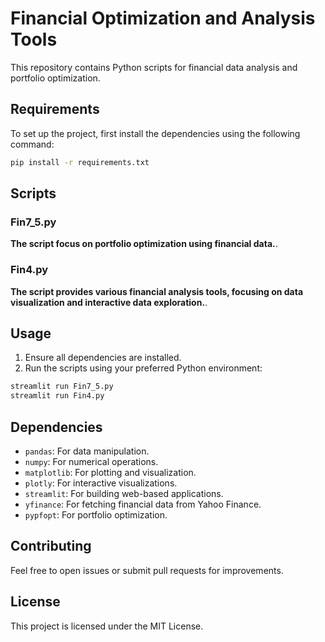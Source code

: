 # Financial Optimization and Analysis Tools

This repository contains Python scripts for financial data analysis and portfolio optimization.

## Requirements

To set up the project, first install the dependencies using the following command:

```bash
pip install -r requirements.txt
```

## Scripts

### Fin7_5.py
**The script focus on portfolio optimization using financial data.**.

### Fin4.py
**The script provides various financial analysis tools, focusing on data visualization and interactive data exploration.**.

## Usage

1. Ensure all dependencies are installed.
2. Run the scripts using your preferred Python environment:

```bash
streamlit run Fin7_5.py
streamlit run Fin4.py
```

## Dependencies

- `pandas`: For data manipulation.
- `numpy`: For numerical operations.
- `matplotlib`: For plotting and visualization.
- `plotly`: For interactive visualizations.
- `streamlit`: For building web-based applications.
- `yfinance`: For fetching financial data from Yahoo Finance.
- `pypfopt`: For portfolio optimization.

## Contributing

Feel free to open issues or submit pull requests for improvements.

## License

This project is licensed under the MIT License.
